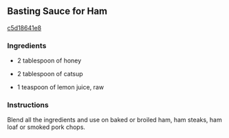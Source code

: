## Basting Sauce for Ham

[c5d18641e8](http://www.food.com/recipe/basting-sauce-for-ham-21332)

### Ingredients

 - 2 tablespoon of honey

 - 2 tablespoon of catsup

 - 1 teaspoon of lemon juice, raw

### Instructions

Blend all the ingredients and use on baked or broiled ham, ham steaks, ham loaf or smoked pork chops.